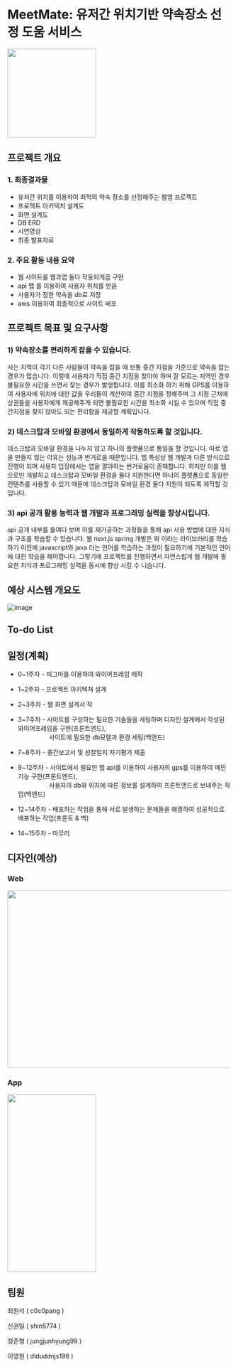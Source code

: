 # MeetMate: 유저간 위치기반 약속장소 선정 도움 서비스

<img src="https://user-images.githubusercontent.com/91197026/221325291-56096cd9-a768-4ad0-9447-7fcbebc9052f.png" width="200" height="200"/>

## 프로젝트 개요
### 1. 최종결과물

   - 유저간 위치를 이용하여 최적의 약속 장소를 선정해주는 웹앱 프로젝트
   - 프로젝트 아키텍처 설계도
   - 화면 설계도
   - DB ERD
   - 시연영상
   - 최종 발표자료
### 2. 주요 활동 내용 요약

   - 웹 사이트를 웹과앱 둘다 작동되게끔 구현
   - api 맵 를 이용하여 사용자 위치를 얻음
   - 사용자가 정한 약속을 db로 저장
   - aws 이용하여 최종적으로 사이트 배포
## 프로젝트 목표 및 요구사항
### 1) 약속장소를 편리하게 잡을 수 있습니다.
사는 지역이 각기 다른 사람들이 약속을 잡을 때 보통 중간 지점을 기준으로 약속을 잡는 경우가 많습니다. 이럴때 사용자가 직접 중간 지점을 찾아야 하며 잘 모르는 지역인 경우 불필요한 시간을 쓰면서 찾는 경우가 발생합니다. 이를 최소화 하기 위해 GPS를 이용하여 사용자에 위치에 대한 값을 우리들이 계산하여 중간 지점을 정해주며 그 지점 근처에 상권들을 사용자에게 제공해주게 되면 불필요한 시간을 최소화 시킬 수 있으며 직접 중간지점을 찾지 않아도 되는 편리함을 제공할 계획입니다.
### 2) 데스크탑과 모바일 환경에서 동일하게 작동하도록 할 것입니다. 
데스크탑과 모바일 환경을 나누지 않고 하나의 플랫폼으로 통일을 할 것입니다. 따로 앱을 만들지 않는 이유는 성능과 번거로움 때문입니다. 앱 특성상 웹 개발과 다른 방식으로 진행이 되며 사용자 입장에서는 앱을 깔야하는 번거로움이 존재합니다. 하지만 이를 웹으로만 개발하고 데스크탑과 모바일 환경을 둘다 지원한다면 하나의 플랫폼으로 동일한 컨텐츠를 사용할 수 있기 때문에 데스크탑과 모바일 환경 둘다 지원이 되도록 제작할 것입니다.
### 3) api 공개 활용 능력과 웹 개발과 프로그래밍 실력을 향상시킵니다. 
api 공개 내부를 들여다 보며 이를 재가공하는 과정들을 통해 api 사용 방법에 대한 지식과 구조를 학습할 수 있습니다. 웹 next.js spring 개발은 와 이라는 라이브러리를 학습하기 이전에 javascript와 java 라는 언어를 학습하는 과정이 필요하기에 기본적인 언어에 대한 학습을 해야합니다. 그렇기에 프로젝트를 진행하면서 자연스럽게 웹 개발에 필요한 지식과 프로그래밍 실력을 동시에 향상 시킬 수 니습니다.
## 예상 시스템 개요도
![image](https://user-images.githubusercontent.com/75845111/221204658-82e7590a-bddc-4a5d-9e23-0184674a0dee.png)

## To-do List

## 일정(계획)
 - 0~1주차 - 피그마를 이용하여 와이어프레임 제작
 - 1~2주차 - 프로젝트 아키텍쳐 설계
 - 2~3주차 - 웹 화면 설계서 작
 - 3~7주차 - 사이트를 구성하는 필요한 기술들을 세팅하며 디자인 설계에서 작성된 와이어프레임을 구현(프론트엔드),<br/>
     사이트에 필요한 db모델과 환경 세팅(백엔드)

 - 7~8주차 - 중간보고서 및 성찰일지 자기평가 제출
 - 9~12주차 - 사이트에서 필요한 맵 api를 이용하여 사용자의 gps를 이용하여 메인 기능 구현(프론트엔드),<br/>
     사용자의 db와 위치에 따른 정보를 설계하여 프론트엔드로 보내주는 작업(백엔드)
 - 12~14주차 - 배포하는 작업을 통해 서로 발생하는 문제들을 해결하여 성공적으로 배포하는 작업(프론트 & 백)
 - 14~15주차 - 마무리

## 디자인(예상)
   
 ### Web
   <img src="https://user-images.githubusercontent.com/91197026/221325477-bfef578b-7895-46d4-86d2-f730b272b5fe.png" width="600" height="400"/>
   
 ### App
   <img src="https://user-images.githubusercontent.com/91197026/221325486-e0c259e0-5fb5-44b2-82dc-fcf9a61615d0.png" width="200" height="400"/>

## 팀원
최원석 ( c0c0pang )

신권일 ( shin5774 )

정준형 ( jungjunhyung99 )

이영원 ( dlduddnjs198 )
